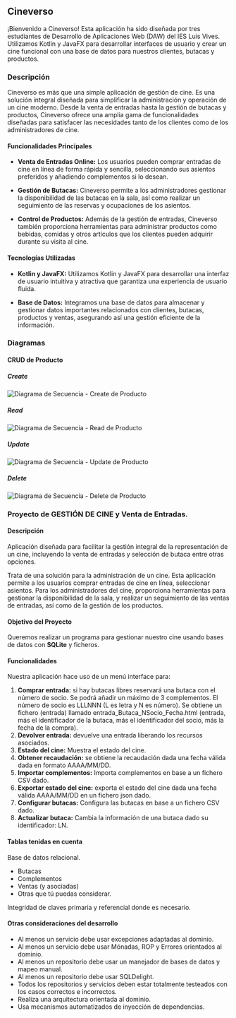 ## Cineverso

¡Bienvenido a Cineverso! Esta aplicación ha sido diseñada por tres estudiantes de Desarrollo de Aplicaciones Web (DAW) del IES Luis Vives. Utilizamos Kotlin y JavaFX para desarrollar interfaces de usuario y crear un cine funcional con una base de datos para nuestros clientes, butacas y productos.

### Descripción

Cineverso es más que una simple aplicación de gestión de cine. Es una solución integral diseñada para simplificar la administración y operación de un cine moderno. Desde la venta de entradas hasta la gestión de butacas y productos, Cineverso ofrece una amplia gama de funcionalidades diseñadas para satisfacer las necesidades tanto de los clientes como de los administradores de cine.

#### Funcionalidades Principales

- **Venta de Entradas Online:** Los usuarios pueden comprar entradas de cine en línea de forma rápida y sencilla, seleccionando sus asientos preferidos y añadiendo complementos si lo desean.
  
- **Gestión de Butacas:** Cineverso permite a los administradores gestionar la disponibilidad de las butacas en la sala, así como realizar un seguimiento de las reservas y ocupaciones de los asientos.
  
- **Control de Productos:** Además de la gestión de entradas, Cineverso también proporciona herramientas para administrar productos como bebidas, comidas y otros artículos que los clientes pueden adquirir durante su visita al cine.

#### Tecnologías Utilizadas

- **Kotlin y JavaFX:** Utilizamos Kotlin y JavaFX para desarrollar una interfaz de usuario intuitiva y atractiva que garantiza una experiencia de usuario fluida.
  
- **Base de Datos:** Integramos una base de datos para almacenar y gestionar datos importantes relacionados con clientes, butacas, productos y ventas, asegurando así una gestión eficiente de la información.

### Diagramas

#### CRUD de Producto

##### Create
![Diagrama de Secuencia - Create de Producto](Documentacion/Diagramas%20de%20Secuencia/Create.png)

##### Read
![Diagrama de Secuencia - Read de Producto](Documentacion/Diagramas%20de%20Secuencia/findById.png)

##### Update
![Diagrama de Secuencia - Update de Producto](Documentacion/Diagramas%20de%20Secuencia/Update.png)

##### Delete
![Diagrama de Secuencia - Delete de Producto](Documentacion/Diagramas%20de%20Secuencia/Delete.png)

### Proyecto de GESTIÓN DE CINE y Venta de Entradas.

#### Descripción

Aplicación diseñada para facilitar la gestión integral de la representación de un cine, incluyendo la venta de entradas y selección de butaca entre otras opciones.

Trata de una solución para la administración de un cine. Esta aplicación permite a los usuarios comprar entradas de cine en línea, seleccionar asientos. Para los administradores del cine, proporciona herramientas para gestionar la disponibilidad de la sala, y realizar un seguimiento de las ventas de entradas, así como de la gestión de los productos.

#### Objetivo del Proyecto

Queremos realizar un programa para gestionar nuestro cine usando bases de datos con **SQLite** y ficheros.

#### Funcionalidades

Nuestra aplicación hace uso de un menú interface para:

1. **Comprar entrada:** si hay butacas libres reservará una butaca con el número de socio. Se podrá añadir un máximo de 3 complementos. El número de socio es LLLNNN (L es letra y N es número). Se obtiene un fichero (entrada) llamado entrada_Butaca_NSocio_Fecha.html (entrada, más el identificador de la butaca, más el identificador del socio, más la fecha de la compra).
2. **Devolver entrada:** devuelve una entrada liberando los recursos asociados.
3. **Estado del cine:** Muestra el estado del cine.
4. **Obtener recaudación:** se obtiene la recaudación dada una fecha válida dada en formato AAAA/MM/DD.
5. **Importar complementos:** Importa complementos en base a un fichero CSV dado.
6. **Exportar estado del cine:** exporta el estado del cine dada una fecha válida AAAA/MM/DD en un fichero json dado.
7. **Configurar butacas:** Configura las butacas en base a un fichero CSV dado.
8. **Actualizar butaca:** Cambia la información de una butaca dado su identificador: LN.

#### Tablas tenidas en cuenta

Base de datos relacional.

- Butacas
- Complementos
- Ventas (y asociadas)
- Otras que tú puedas considerar.

Integridad de claves primaria y referencial donde es necesario. 

#### Otras consideraciones del desarrollo

- Al menos un servicio debe usar excepciones adaptadas al dominio.
- Al menos un servicio debe usar Mónadas, ROP y Errores orientados al dominio.
- Al menos un repositorio debe usar un manejador de bases de datos y mapeo manual.
- Al menos un repositorio debe usar SQLDelight.
- Todos los repositorios y servicios deben estar totalmente testeados con los casos correctos e incorrectos.
- Realiza una arquitectura orientada al dominio.
- Usa mecanismos automatizados de inyección de dependencias.
